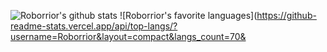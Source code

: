 
![Roborrior's github stats](https://github-readme-stats.vercel.app/api?username=Roborrior&show_icons=true)
![Roborrior's favorite languages](https://github-readme-stats.vercel.app/api/top-langs/?username=Roborrior&layout=compact&langs_count=70&
